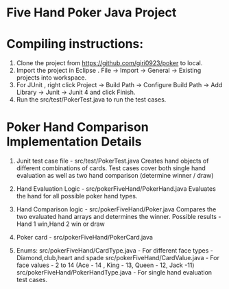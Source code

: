 # Five Hand Poker Java Project

# Compiling instructions:
 1. Clone the project from https://github.com/giri0923/poker to local.
 2. Import the project in Eclipse . File -> Import -> General -> Existing projects into workspace.
 3. For JUnit , right click Project -> Build Path -> Configure Build Path -> Add Library -> Junit -> Junit 4 and click Finish.
 4. Run the src/test/PokerTest.java to run the test cases.

# Poker Hand Comparison Implementation Details
1. Junit test case file - src/test/PokerTest.java
   Creates hand objects of different combinations of cards.
   Test cases cover both single hand evaluation as well as two hand comparison (determine winner / draw)
 
2. Hand Evaluation Logic - src/pokerFiveHand/PokerHand.java
   Evaluates the hand for all possible poker hand types.

3. Hand Comparison logic - src/pokerFiveHand/Poker.java
   Compares the two evaluated hand arrays and determines the winner. 
   Possible results - Hand 1 win,Hand 2 win or draw

4. Poker card - src/pokerFiveHand/PokerCard.java

5. Enums:
   src/pokerFiveHand/CardType.java  - For different face types - Diamond,club,heart and spade
   src/pokerFiveHand/CardValue.java - For face values - 2 to 14 (Ace - 14 , King - 13, Queen - 12, Jack -11)
   src/pokerFiveHand/PokerHandType.java - For single hand evaluation test cases.

 
